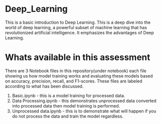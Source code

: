 # Deep_Learning
This is a basic introduction to Deep Learning. This is a deep dive into the world of deep learning, a powerful subset of machine learning that has revolutionized artificial intelligence. It emphasizes the advantages of Deep Learning.
# Whats available in this assessment
There are 3 Notebook files in this repository(under notebook) each file showing us how model training works and evaluating these models based on accuracy, precision, recall, and F1-scores. These files are labeled according to what has been discussed.
1. Basic.ipynb            - this is a model training for processed data.
2. Data Processing.ipynb  - this demonstrates unprocessed data converted into processed data then model training is performed.
3. Unprocessed data.ipynb - this is to demonstrate what will happen if you do not process the data and train the model regardless.
